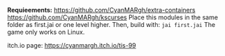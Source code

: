 **Requieements:**
https://github.com/CyanMARgh/extra-containers
https://github.com/CyanMARgh/kscurses
Place this modules in the same folder as first.jai or one level higher. Then, build with:
 ```jai first.jai```
 The game only works on Linux.

 itch.io page:
 https://cyanmargh.itch.io/tis-99
